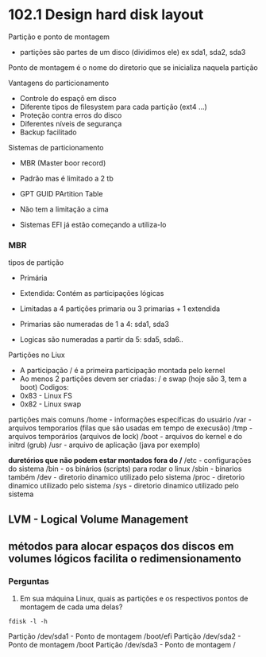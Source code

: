 # 102.1 Design hard disk layout

Partição e ponto de montagem
- partições são partes de um disco (dividimos ele)
ex sda1, sda2, sda3

Ponto de montagem é o nome do diretorio que se inicializa naquela partição

Vantagens do particionamento
- Controle do espaçõ em disco
- Diferente tipos de filesystem para cada partição (ext4 ...)
- Proteção contra erros do disco
- Diferentes níveis de segurança
- Backup facilitado

Sistemas de particionamento
- MBR (Master boor record)
- Padrão mas é limitado a 2 tb

- GPT GUID PArtition Table
- Não tem a limitação a cima
- Sistemas EFI já estão começando a utiliza-lo

### MBR

tipos de partição
- Primária
- Extendida: Contém as participações lógicas

- Limitadas a 4 partições primaria ou 3 primarias + 1 extendida
- Primarias são numeradas de 1 a 4: sda1, sda3
- Logicas são numeradas a partir da 5: sda5, sda6.. 

Partições no Liux
- A participação / é a primeira participação montada pelo kernel
- Ao menos 2 partições devem ser criadas: / e swap (hoje são 3, tem a boot)
Codigos:
- 0x83 - Linux FS
- 0x82 - Linux swap

partições mais comuns
/home - informações específicas do usuário
/var - arquivos temporarios (filas que são usadas em tempo de execusão)
/tmp - arquivos temporários (arquivos de lock)
/boot - arquivos do kernel e do initrd (grub)
/usr - arquivo de aplicação (java por exemplo)

**duretórios que não podem estar montados fora do /**
/etc - configurações do sistema
/bin - os binários (scripts) para rodar o linux
/sbin - binarios também 
/dev - diretorio dinamico utilizado pelo sistema
/proc - diretorio dinamico utilizado pelo sistema
/sys - diretorio dinamico utilizado pelo sistema

## LVM - Logical Volume Management
métodos para alocar espaços dos discos em volumes lógicos
facilita o redimensionamento
- 

### Perguntas
1. Em sua máquina Linux, quais as partições e os respectivos pontos de montagem de cada uma delas?

```shell
fdisk -l -h
```
Partição /dev/sda1 - Ponto de montagem /boot/efi
Partição /dev/sda2 - Ponto de montagem /boot
Partição /dev/sda3 - Ponto de montagem /
